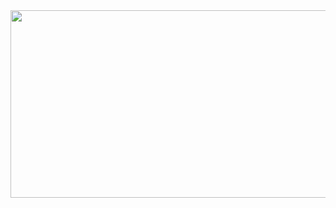 <a href="https://www.gitanimals.org/en_US?utm_medium=image&utm_source=mskangg&utm_content=farm">
<img
  src="https://render.gitanimals.org/farms/mskangg"
  width="600"
  height="300"
/>
</a>
